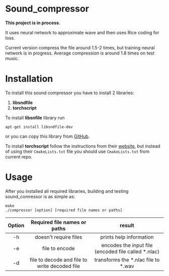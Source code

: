 # Sound_compressor

**This project is in process.**

It uses neural network to approximate wave and then uses Rice coding for loss. 

Current version compress the file around 1.5-2 times, but training neural network is in progress. Average compression is around 1.8 times on test music.

# Installation

To install this sound compressor you have to install 2 libraries:

1. **libsndfile**
2. **torchscript**

To install **libsnfile** library run 

```
apt-get install libsndfile-dev
```

or you can copy this library from [GitHub](https://github.com/libsndfile/libsndfile).

To install **torchscript** follow the instructions from their [website](https://pytorch.org/cppdocs/installing.html), but instead of using their `CmakeLists.txt` file you should use  `CmakeLists.txt` from current repo.

# Usage 

After you installed all required libraries, building and testing sound_comressor is as simple as:

```
make
./compressor [option] [required file names or paths]
```

| Option | Required file names or paths| result |
|:------:|:---------------------------:|:------:|
|-h| doesn't require files | prints help information |
|-e| file to encode | encodes the input file (encoded file called *.nlac) |
|-d| file to decode and file to write decoded file | transforms the *.nlac file to *.wav
